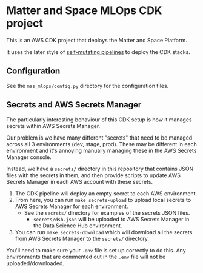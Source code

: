 # Matter and Space MLOps CDK project

This is an AWS CDK project that deploys the Matter and Space Platform.

It uses the later style of [self-mutating pipelines](https://docs.aws.amazon.com/cdk/v2/guide/cdk_pipeline.html) to deploy the CDK stacks.

## Configuration

See the `mas_mlops/config.py` directory for the configuration files.

## Secrets and AWS Secrets Manager

The particularly interesting behaviour of this CDK setup is how it manages secrets within AWS Secrets Manager.

Our problem is we have many different "secrets" that need to be managed across all 3 environments (dev, stage, prod).
These may be different in each environment and it's annoying manually managing these in the AWS Secrets Manager console.

Instead, we have a `secrets/` directory in this repository that contains JSON files with the secrets in them, and then provide scripts to update
AWS Secrets Manager in each AWS account with these secrets.

1. The CDK pipeline will deploy an empty secret to each AWS environment.
1. From here, you can run `make secrets-upload` to upload local secrets to AWS Secrets Manager for each environment.
   - See the `secrets/` directory for examples of the secrets JSON files.
     - `secrets/dsh.json` will be uploaded to AWS Secrets Manager in the Data Science Hub environment.
2. You can run `make secrets-download` which will download all the secrets from AWS Secrets Manager to the `secrets/` directory.

You'll need to make sure your `.env` file is set up correctly to do this. Any environments that are commented out in the `.env` file will not be uploaded/downloaded.
